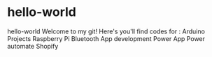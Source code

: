 # hello-world
hello-world
Welcome to my git! Here's you'll find codes for :
Arduino Projects
Raspberry Pi
Bluetooth
App development
Power App 
Power automate
Shopify
